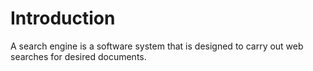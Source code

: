 # Introduction
A search engine is a software system that is designed to carry out web searches for desired documents.


<!--stackedit_data:
eyJoaXN0b3J5IjpbMTM2MTEzOTM3Ml19
-->